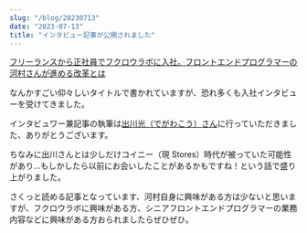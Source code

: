 ```yaml
---
slug: "/blog/20230713"
date: "2023-07-13"
title: "インタビュー記事が公開されました"
---
```


[フリーランスから正社員でフクロウラボに入社。フロントエンドプログラマーの河村さんが進める改革とは](https://blog.fukurou-labo.co.jp/n/n7554d32b5df3)

なんかすごい仰々しいタイトルで書かれていますが、恐れ多くも入社インタビューを受けてきました。

インタビュワー兼記事の執筆は[出川光（でがわこう）さん](https://twitter.com/degawakoh)に行っていただきました、ありがとうございます。

ちなみに出川さんとは少しだけコイニー（現 Stores）時代が被っていた可能性があり…もしかしたら以前にお会いしたことがあるかもですね！という話で盛り上がりました。

さくっと読める記事となっています、河村自身に興味がある方は少ないと思いますが、フクロウラボに興味がある方、シニアフロントエンドプログラマーの業務内容などに興味がある方おられましたらぜひぜひ。
